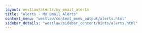 ```yaml
---
layout: westlaw/alerts/my_email_alerts
title: "Alerts - My Email Alerts"
context_menu: "westlaw/context_menu_output/alerts.html"
sidebar_details: "westlaw/sidebar_content/hints/alerts.html"
---
```


<!--- This child document initializes the page in Jekyll. -->